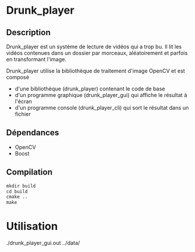# Drunk_player

## Description

Drunk_player est un système de lecture de vidéos qui a trop bu.
Il lit les vidéos contenues dans un dossier par morceaux, aléatoirement
et parfois en transformant l'image.

Drunk_player utilise la bibliothèque de traitement d'image OpenCV et est composé

* d'une bibliothèque (drunk_player) contenant le code de base
* d'un programme graphique (drunk_player_gui) qui affiche le résultat à l'écran
* d'un programme console (drunk_player_cli) qui sort le résultat dans un fichier

## Dépendances

* OpenCV
* Boost

## Compilation
```html
mkdir build
cd build
cmake ..
make
```
# Utilisation

./drunk_player_gui.out ../data/